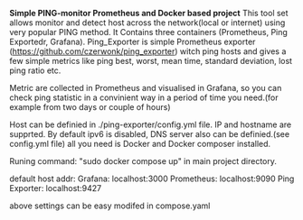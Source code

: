 **Simple PING-monitor Prometheus and Docker based project**
This tool set allows monitor and detect host across the network(local or internet) using very popular PING method.
It Contains three  containers (Prometheus, Ping Exportedr, Grafana). 
Ping_Exporter is simple Prometheus exporter (https://github.com/czerwonk/ping_exporter) witch ping hosts and gives a few simple metrics like ping best, worst, mean time, standard deviation, lost ping ratio etc.

Metric are collected in Prometheus and visualised in Grafana, so you can check ping statistic in a convinient way in a period of time you need.(for example from two days or couple of hours)

Host can be definied in  ./ping-exporter/config.yml file. IP and hostname are supprted. By default ipv6 is disabled, DNS server also can be definied.(see config.yml file)
all you need is Docker and Docker composer installed. 

Runing  command: "sudo docker compose up" in main project directory. 

default host addr:
Grafana: localhost:3000
Prometheus: localhost:9090
Ping Exporter: localhost:9427

above settings can be easy modifed in compose.yaml 
